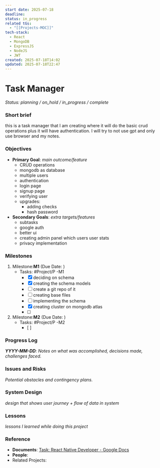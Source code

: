 ```yaml
---
start date: 2025-07-18
deadline: 
status: in_progress
related tGs:
  - "[[Projects-MOC]]"
tech-stack:
  - React
  - MongoDB
  - ExpressJS
  - NodeJS
  - JWT
created: 2025-07-18T14:02
updated: 2025-07-18T22:47
---
```

# Task Manager
*Status: planning /  on_hold / in_progress / complete*
### Short brief
this is a task manager that I am creating where it will do the basic crud operations plus it will have authentication. I will try to not use gpt and only use browser and my notes. 

### **Objectives**
- **Primary Goal**: *main outcome/feature*
	- CRUD operations
	- mongodb as database
	- multiple users
	- authentication
	- login page
	- signup page
	- verifying user
	- upgrades:
		- adding checks
		- hash password
- **Secondary Goals**: *extra targets/features*
	- subtasks
	- google auth
	- better ui
	- creating admin panel which users user stats
	- privacy implementation

### **Milestones**

1. Milestone:**M1** (Due Date: )
   - Tasks: #Project/P -M1
      - [x] deciding on schema
      - [x] creating the schema models
      - [ ] create a git repo of it
      - [ ] creating base files
      - [ ] implementing the schema
      - [x] creating cluster on mongodb atlas
      - [ ] 

2. Milestone:**M2** (Due Date: )
   - Tasks: #Project/P -M2
     - [ ] 


### **Progress Log**
***YYYY-MM-DD**: Notes on what was accomplished, decisions made, challenges faced.*



### Issues and Risks
*Potential obstacles and contingency plans.*


### System Design
*design that shows user journey + flow of data in system*

### Lessons
*lessons I learned while doing this project*


### **Reference**
- **Documents**: [Task: React Native Developer - Google Docs](https://docs.google.com/document/d/1fdO05vr8X-qskvnsUREhVf8A5X9ZajFx0XMvvo79CVo/edit?tab=t.0#heading=h.v0h6opl86rqj)
- **People**: 
- Related Projects: 




